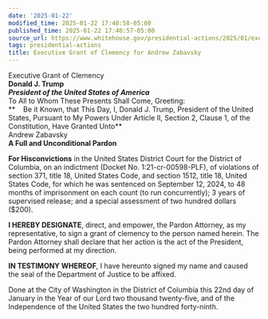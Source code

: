 ```yaml
---
date: '2025-01-22'
modified_time: 2025-01-22 17:40:58-05:00
published_time: 2025-01-22 17:40:57-05:00
source_url: https://www.whitehouse.gov/presidential-actions/2025/01/executive-grant-of-clemency-for-andrew-zabavsky/
tags: presidential-actions
title: Executive Grant of Clemency for Andrew Zabavsky
---
```

 
Executive Grant of Clemency  
**Donald J. Trump**  
***President of the United States of America***  
To All to Whom These Presents Shall Come, Greeting:  
**    Be it Known, that This Day, I, Donald J. Trump, President of the
United States, Pursuant to My Powers Under Article II, Section 2, Clause
1, of the Constitution, Have Granted Unto**  
Andrew Zabavsky  
**A Full and Unconditional Pardon**  
  
**For Hisconvictions** in the United States District Court for the
District of Columbia, on an indictment (Docket No. 1:21-cr-00598-PLF),
of violations of section 371, title 18, United States Code, and section
1512, title 18, United States Code, for which he was sentenced on
September 12, 2024, to 48 months of imprisonment on each count (to run
concurrently); 3 years of supervised release; and a special assessment
of two hundred dollars ($200).  
  
**I HEREBY DESIGNATE**, direct, and empower, the Pardon Attorney, as my
representative, to sign a grant of clemency to the person named herein.
The Pardon Attorney shall declare that her action is the act of the
President, being performed at my direction.  
  
  
**IN TESTIMONY WHEREOF**, I have hereunto signed my name and caused the
seal of the Department of Justice to be affixed.  
  
Done at the City of Washington in the District of Columbia this 22nd day
of January in the Year of our Lord two thousand twenty-five, and of the
Independence of the United States the two hundred forty-ninth.
